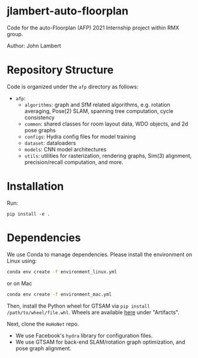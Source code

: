 # jlambert-auto-floorplan

Code for the auto-Floorplan (AFP) 2021 Internship project within RMX group.

Author: John Lambert

# Repository Structure

Code is organized under the `afp` directory as follows:
- `afp`:
    - `algorithms`: graph and SfM related algorithms, e.g. rotation averaging, Pose(2) SLAM, spanning tree computation, cycle consistency
    - `common`: shared classes for room layout data, WDO objects, and 2d pose graphs
    - `configs`: Hydra config files for model training
    - `dataset`: dataloaders
    - `models`: CNN model architectures
    - `utils`: utilities for rasterization, rendering graphs, Sim(3) alignment, precision/recall computation, and more.


# Installation
Run:
```
pip install -e .
```

# Dependencies

We use Conda to manage dependencies. Please install the environment on Linux using:
```bash
conda env create -f environment_linux.yml
```
or on Mac
```bash
conda env create -f environment_mac.yml
```

Then, install the Python wheel for GTSAM via `pip install /path/to/wheel/file.whl`. Wheels are available [here](https://github.com/borglab/gtsam-manylinux-build/actions/runs/1035308319) under "Artifacts".

Next, clone the `HoHoNet` repo.

- We use Facebook's `hydra` library for configuration files.
- We use GTSAM for back-end SLAM/rotation graph optimization, and pose graph alignment.